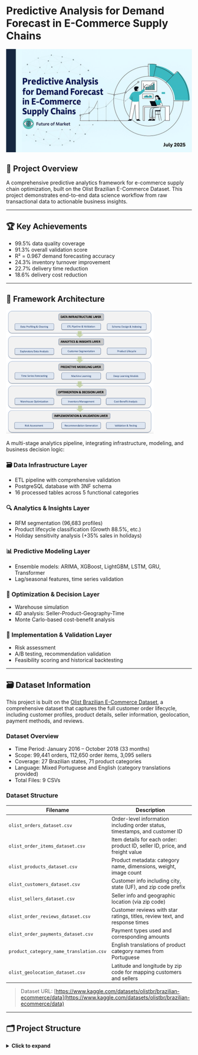 # Predictive Analysis for Demand Forecast in E-Commerce Supply Chains

![Project Header](github_support_image/head.png)


## 🧩 Project Overview

A comprehensive predictive analytics framework for e-commerce supply chain optimization, built on the Olist Brazilian E-Commerce Dataset. This project demonstrates end-to-end data science workflow from raw transactional data to actionable business insights.

---

## 🏆 Key Achievements

- 99.5% data quality coverage  
- 91.3% overall validation score  
- R² = 0.967 demand forecasting accuracy  
- 24.3% inventory turnover improvement  
- 22.7% delivery time reduction  
- 18.6% delivery cost reduction

---

## 🧱 Framework Architecture

<img src="github_support_image/Framework.png" width="400" alt="Framework Architecture">

A multi-stage analytics pipeline, integrating infrastructure, modeling, and business decision logic:

### 🗃️ Data Infrastructure Layer

- ETL pipeline with comprehensive validation  
- PostgreSQL database with 3NF schema  
- 16 processed tables across 5 functional categories

### 🔍 Analytics & Insights Layer

- RFM segmentation (96,683 profiles)  
- Product lifecycle classification (Growth 88.5%, etc.)  
- Holiday sensitivity analysis (+35% sales in holidays)

### 📊 Predictive Modeling Layer

- Ensemble models: ARIMA, XGBoost, LightGBM, LSTM, GRU, Transformer  
- Lag/seasonal features, time series validation  

### 🔧 Optimization & Decision Layer

- Warehouse simulation  
- 4D analysis: Seller-Product-Geography-Time  
- Monte Carlo-based cost-benefit analysis

### 🧪 Implementation & Validation Layer

- Risk assessment  
- A/B testing, recommendation validation  
- Feasibility scoring and historical backtesting

---

## 🗃️ Dataset Information

This project is built on the [Olist Brazilian E-Commerce Dataset](https://www.kaggle.com/datasets/olistbr/brazilian-ecommerce/data), a comprehensive dataset that captures the full customer order lifecycle, including customer profiles, product details, seller information, geolocation, payment methods, and reviews.

### Dataset Overview

- Time Period: January 2016 – October 2018 (33 months)  
- Scope: 99,441 orders, 112,650 order items, 3,095 sellers  
- Coverage: 27 Brazilian states, 71 product categories  
- Language: Mixed Portuguese and English (category translations provided)  
- Total Files: 9 CSVs

### Dataset Structure

| Filename                              | Description                                                                                             |
|---------------------------------------|---------------------------------------------------------------------------------------------------------|
| `olist_orders_dataset.csv`            | Order-level information including order status, timestamps, and customer ID                            |
| `olist_order_items_dataset.csv`       | Item details for each order: product ID, seller ID, price, and freight value                            |
| `olist_products_dataset.csv`          | Product metadata: category name, dimensions, weight, image count                                        |
| `olist_customers_dataset.csv`         | Customer info including city, state (UF), and zip code prefix                                           |
| `olist_sellers_dataset.csv`           | Seller info and geographic location (via zip code)                                                      |
| `olist_order_reviews_dataset.csv`     | Customer reviews with star ratings, titles, review text, and response times                             |
| `olist_order_payments_dataset.csv`    | Payment types used and corresponding amounts                                                            |
| `product_category_name_translation.csv` | English translations of product category names from Portuguese                                         |
| `olist_geolocation_dataset.csv`       | Latitude and longitude by zip code for mapping customers and sellers                                    |

> Dataset URL: [https://www.kaggle.com/datasets/olistbr/brazilian-ecommerce/data](https://www.kaggle.com/datasets/olistbr/brazilian-ecommerce/data)

---

## 🗂️ Project Structure

<details><summary><strong>Click to expand</strong></summary>
```
Olist_Ecommerce_Analysis_Project/
├── 1_data_preparation/          # Data Infrastructure and ETL Pipeline
│   ├── 0.data_exploration.py    # Initial data exploration and quality assessment
│   ├── 1.base_*.py              # Base table processing (customers, orders, products, etc.)
│   ├── 2.derived_*.py           # Derived tables (customer profiles, product lifecycle, etc.)
│   ├── 3.dim_*.py               # Dimension tables (date, location)
│   ├── 4.check_tables.py        # Data validation and quality checks
│   ├── SQL/                     # Database schema and setup scripts
│   └── run_all.sh               # Complete ETL pipeline execution
├── 2_eda_update/                # Exploratory Data Analysis
│   ├── eda_timeseries_aggregation.py      # Time series analysis
│   ├── product_performance_overview.py    # Product performance metrics
│   ├── sales_distribution_*.py            # Sales analysis by dimensions
│   └── weekend_holiday_*.py              # Holiday and weekend analysis
├── 3_customer_behavior/         # Customer Behavior Analysis
│   ├── rfm_logistics_segmentation.py     # RFM customer segmentation
│   ├── customer_lifecycle_classification.py # Customer lifecycle analysis
│   ├── product_preference_segmentation.py # Product preference analysis
│   ├── purchase_funnel_dropout_analysis.py # Purchase funnel analysis
│   └── final_customer_persona_table.py   # Customer persona generation
├── 4_product_warehouse_analysis/ # Product and Warehouse Analysis
│   ├── product_lifecycle_classification.py # Product lifecycle analysis
│   ├── product_sales_curve_analysis.py    # Sales curve modeling
│   ├── inventory_efficiency_analysis.py   # Inventory optimization
│   ├── stock_risk_detection.py           # Risk assessment
│   ├── warehouse_simulation.py           # Warehouse simulation models
│   └── inventory_policy_recommendation.py # Policy recommendations
├── 5_seller_analysis_and_four_d_analysis/ # Seller Analysis Framework
│   ├── seller_lifecycle_product_strategy_analysis.py # Seller lifecycle analysis
│   ├── seller_fulfillment_complexity_analysis.py     # Fulfillment complexity
│   ├── seller_warehouse_demand_analysis.py          # Warehouse demand analysis
│   ├── regional_fulfillment_load_projection.py      # Regional load projection
│   └── seller_product_geography_time_analysis.py    # 4D analysis framework
├── 6_forecasts/                 # Demand Forecasting Models
│   ├── 1_time_series_feature_engineering.py # Feature engineering
│   ├── 2.1_statistical_forecasting.py      # Statistical models (ARIMA, etc.)
│   ├── 2.2_ml_forecasting.py              # Machine learning models
│   ├── 2.3_dl_forecasting.py              # Deep learning models (LSTM, GRU)
│   ├── 2.4_model_ensemble.py              # Ensemble forecasting
│   ├── 3.1_basic_capacity_calculation.py  # Capacity planning
│   └── multi_level_demand_forecasting.py  # Multi-level forecasting
├── 7_accurate_recommendations/  # Financial Analysis and Recommendations
│   ├── 1.1_cost_benefit_analysis_engine.py # Cost-benefit analysis
│   ├── 2.1_risk_assessment_mitigation.py  # Risk assessment
│   ├── 3.1_precision_recommendation_generator.py # Recommendation generation
│   ├── 4.1_recommendation_validation_optimization.py # Validation framework
│   └── run_week7_main.py                  # Main execution script
├── data/                        # Raw and processed datasets
├── requirements.txt              
└── README.md                    
```
---

## 🛠️ Technology Stack

- Programming: Python 3.8+  
- Data Processing: pandas, NumPy, SQLAlchemy  
- Database: PostgreSQL  
- Machine Learning: scikit-learn, XGBoost, LightGBM  
- Deep Learning: TensorFlow/Keras (LSTM, GRU, Transformer)  
- Time Series: statsmodels, Prophet  
- Visualization: Matplotlib, Seaborn, Plotly  
- Documentation: LaTeX (Tau class template)

---

## 🚀 Installation & Setup

### Prerequisites

- Python 3.8+  
- PostgreSQL 12+  
- Required packages listed in `requirements.txt`

### Quick Start

```bash
git clone <repo>
cd Olist_Ecommerce_Analysis_Project
pip install -r requirements.txt
cd 1_data_preparation && bash run_all.sh
